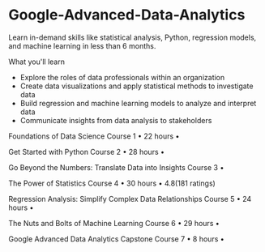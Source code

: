 # Google-Advanced-Data-Analytics
Learn in-demand skills like statistical analysis, Python, regression models, and machine learning in less than 6 months.

What you'll learn
- Explore the roles of data professionals within an organization
- Create data visualizations and apply statistical methods to investigate data
- Build regression and machine learning models to analyze and interpret data
- Communicate insights from data analysis to stakeholders


Foundations of Data Science
Course 1
•
22 hours
•

Get Started with Python
Course 2
•
28 hours
•

Go Beyond the Numbers: Translate Data into Insights
Course 3
•

The Power of Statistics
Course 4
•
30 hours
•
4.8(181 ratings)

Regression Analysis: Simplify Complex Data Relationships
Course 5
•
24 hours
•

The Nuts and Bolts of Machine Learning
Course 6
•
29 hours
•

Google Advanced Data Analytics Capstone
Course 7
•
8 hours
•
